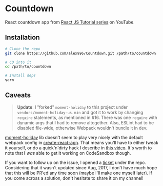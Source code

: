 # Countdown

React countdown app from [React JS Tutorial series](https://www.youtube.com/watch?v=xHQsBWtFy6c&list=PLcCp4mjO-z9_mirThFLgn6AVSp4JEazxw) on YouTube.

## Installation

```sh
# Clone the repo
git clone https://github.com/alex996/Countdown.git /path/to/countdown

# CD into it
cd /path/to/countdown

# Install deps
yarn
```

## Caveats

> **Update**: I "forked" `moment-holiday` to this project under `vendors/moment-holiday-us.min` and got it to work by changing `require` statements, as mentioned in #16. There was one `require` with dynamic args that I had to remove altogether. Also, ESLint had to be disabled file-wide, otherwise Webpack wouldn't bundle it in dev.

[moment-holiday](https://github.com/kodie/moment-holiday) lib doesn't seem to play very nicely with the default webpack config in [create-react-app](https://github.com/facebook/create-react-app). That means you'll have to either tweak it yourself, or do a quick'n'dirty hack I describe in [this video](https://www.youtube.com/watch?v=ZO8ii8IkXa8). It's worth to note that I *was* able to get it working on CodeSandbox though.

If you want to follow up on the issue, I opened a [ticket](https://github.com/kodie/moment-holiday/issues/19) under the repo. Considering that it wasn't updated since Aug, 2017, I don't have much hope that this will be PR'ed any time soon (maybe I'll make one myself later). If you come across a solution, don't hesitate to share it on my channel!
